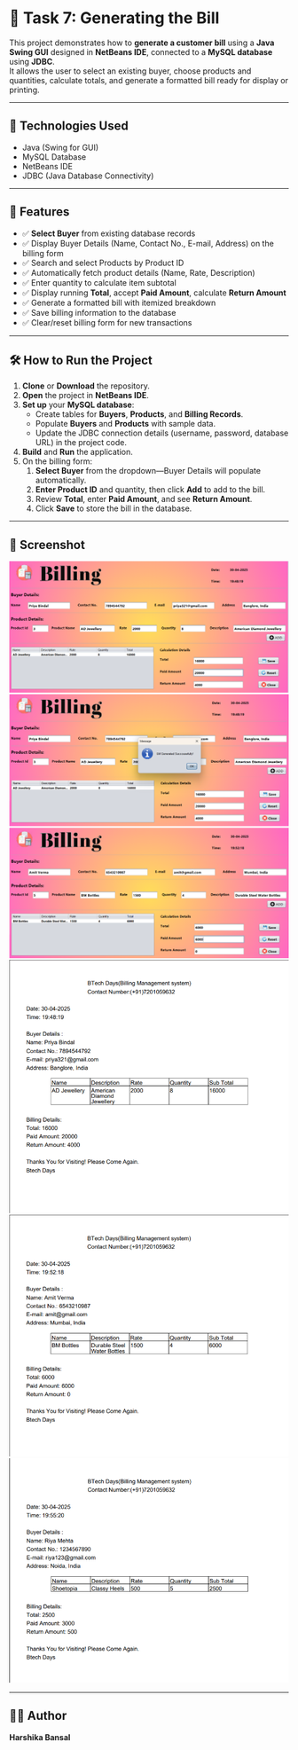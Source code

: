 # 🧾 Task 7: Generating the Bill

This project demonstrates how to **generate a customer bill** using a **Java Swing GUI** designed in **NetBeans IDE**, connected to a **MySQL database** using **JDBC**.  
It allows the user to select an existing buyer, choose products and quantities, calculate totals, and generate a formatted bill ready for display or printing.

---

## 🔧 Technologies Used
- Java (Swing for GUI)
- MySQL Database
- NetBeans IDE
- JDBC (Java Database Connectivity)

---

## 📌 Features
- ✅ **Select Buyer** from existing database records  
- ✅ Display Buyer Details (Name, Contact No., E-mail, Address) on the billing form  
- ✅ Search and select Products by Product ID  
- ✅ Automatically fetch product details (Name, Rate, Description)  
- ✅ Enter quantity to calculate item subtotal  
- ✅ Display running **Total**, accept **Paid Amount**, calculate **Return Amount**  
- ✅ Generate a formatted bill with itemized breakdown  
- ✅ Save billing information to the database  
- ✅ Clear/reset billing form for new transactions  

---

## 🛠️ How to Run the Project
1. **Clone** or **Download** the repository.  
2. **Open** the project in **NetBeans IDE**.  
3. **Set up** your **MySQL database**:  
   - Create tables for **Buyers**, **Products**, and **Billing Records**.  
   - Populate **Buyers** and **Products** with sample data.  
   - Update the JDBC connection details (username, password, database URL) in the project code.  
4. **Build** and **Run** the application.  
5. On the billing form:  
   1. **Select Buyer** from the dropdown—Buyer Details will populate automatically.  
   2. **Enter Product ID** and quantity, then click **Add** to add to the bill.  
   3. Review **Total**, enter **Paid Amount**, and see **Return Amount**.  
   4. Click **Save** to store the bill in the database.  

---

## 📸 Screenshot

![Output1](Screenshots/output1.png)
![Output2](Screenshots/output2.png)
![Output3](Screenshots/output3.png)
![Output4](Screenshots/output4.png)
![Output5](Screenshots/output5.png)
![Output6](Screenshots/output6.png) 

---

## 🙋‍♀️ Author
**Harshika Bansal**
